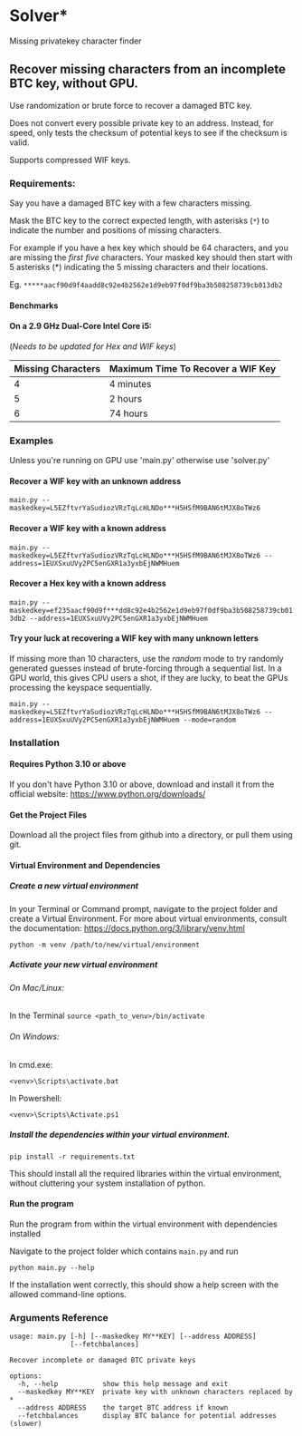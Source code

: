 # Solver*
Missing privatekey character finder
## Recover missing characters from an incomplete BTC key, without GPU.

Use randomization or brute force to recover a damaged BTC key. 

Does not convert every possible private key to an address. Instead, for speed, only tests the checksum of potential keys to see if the checksum is valid.

Supports compressed WIF keys. 

### Requirements:

Say you have a damaged BTC key with a few characters missing.

Mask the BTC key to the correct expected length, with asterisks (`*`) to indicate the number and positions of missing characters.

For example if you have a hex key which should be 64 characters, and you are missing the _first five_ characters. Your masked key should then start with 5 asterisks (*) indicating the 5 missing characters and their locations. 

Eg. `*****aacf90d9f4aadd8c92e4b2562e1d9eb97f0df9ba3b508258739cb013db2`

#### Benchmarks 

#### On a 2.9 GHz Dual-Core Intel Core i5:
(_Needs to be updated for Hex and WIF keys_)

| Missing Characters | Maximum Time To Recover a WIF Key |
|--------------------|-----------------------------------|
| 4                  | 4 minutes                         |
| 5                  | 2 hours                           |
| 6                  | 74 hours                          |

### Examples
Unless you're running on GPU use 'main.py' otherwise use 'solver.py'
#### Recover a WIF key with an unknown address

`main.py --maskedkey=L5EZftvrYaSudiozVRzTqLcHLNDo***H5HSfM9BAN6tMJX8oTWz6`

#### Recover a WIF key with a known address

`main.py --maskedkey=L5EZftvrYaSudiozVRzTqLcHLNDo***H5HSfM9BAN6tMJX8oTWz6 --address=1EUXSxuUVy2PC5enGXR1a3yxbEjNWMHuem`

#### Recover a Hex key with a known address

`main.py --maskedkey=ef235aacf90d9f***dd8c92e4b2562e1d9eb97f0df9ba3b508258739cb013db2 --address=1EUXSxuUVy2PC5enGXR1a3yxbEjNWMHuem`

#### Try your luck at recovering a WIF key with many unknown letters

If missing more than 10 characters, use the _random_ mode to try randomly generated guesses instead of brute-forcing through a sequential list. In a GPU world, this gives CPU users a shot, if they are lucky, to beat the GPUs processing the keyspace sequentially.

`main.py --maskedkey=L5EZftvrYaSudiozVRzTqLcHLNDo***H5HSfM9BAN6tMJX8oTWz6 --address=1EUXSxuUVy2PC5enGXR1a3yxbEjNWMHuem --mode=random`

### Installation

#### Requires Python 3.10 or above

If you don't have Python 3.10 or above, download and install it from the official website: https://www.python.org/downloads/

#### Get the Project Files

Download all the project files from github into a directory, or pull them using git.

#### Virtual Environment and Dependencies

##### Create a new virtual environment 

In your Terminal or Command prompt, navigate to the project folder and create a Virtual Environment.
For more about virtual environments, consult the documentation: https://docs.python.org/3/library/venv.html

`python -m venv /path/to/new/virtual/environment`

##### Activate your new virtual environment 

###### On Mac/Linux: 
In the Terminal `source <path_to_venv>/bin/activate`

###### On Windows:

In cmd.exe:

`<venv>\Scripts\activate.bat`

In Powershell:

`<venv>\Scripts\Activate.ps1`

##### Install the dependencies within your virtual environment.

`pip install -r requirements.txt`

This should install all the required libraries within the virtual environment, without cluttering your system installation of python.

#### Run the program 

Run the program from within the virtual environment with dependencies installed

Navigate to the project folder which contains `main.py` and run

`python main.py --help`

If the installation went correctly, this should show a help screen with the allowed command-line options.

### Arguments Reference

```
usage: main.py [-h] [--maskedkey MY**KEY] [--address ADDRESS]
               [--fetchbalances]

Recover incomplete or damaged BTC private keys

options:
  -h, --help           show this help message and exit
  --maskedkey MY**KEY  private key with unknown characters replaced by *
  --address ADDRESS    the target BTC address if known
  --fetchbalances      display BTC balance for potential addresses (slower)
```


